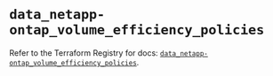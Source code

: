 # `data_netapp-ontap_volume_efficiency_policies`

Refer to the Terraform Registry for docs: [`data_netapp-ontap_volume_efficiency_policies`](https://registry.terraform.io/providers/netapp/netapp-ontap/2.3.0/docs/data-sources/volume_efficiency_policies).
